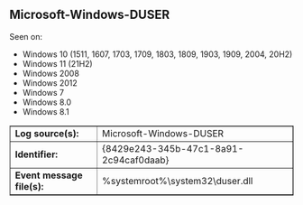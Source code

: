 ## Microsoft-Windows-DUSER

Seen on:
* Windows 10 (1511, 1607, 1703, 1709, 1803, 1809, 1903, 1909, 2004, 20H2)
* Windows 11 (21H2)
* Windows 2008
* Windows 2012
* Windows 7
* Windows 8.0
* Windows 8.1

<table border="1" class="docutils">
  <tbody>
    <tr>
      <td><b>Log source(s):</b></td>
      <td>Microsoft-Windows-DUSER</td>
    </tr>
    <tr>
      <td><b>Identifier:</b></td>
      <td>{8429e243-345b-47c1-8a91-2c94caf0daab}</td>
    </tr>
    <tr>
      <td><b>Event message file(s):</b></td>
      <td>%systemroot%\system32\duser.dll</td>
    </tr>
  </tbody>
</table>

&nbsp;

